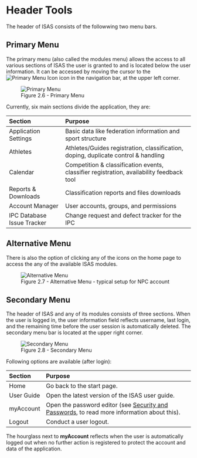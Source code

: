 # Header Tools

The header of ISAS consists of the followwing two menu bars.

## Primary Menu

The primary menu (also called the modules menu) allows the access to all various sections of ISAS
the user is granted to
and is located below the user information. It can be accessed by moving the cursor to the
<img src="_img/inline/icon-primary-menu.svg" alt="Primary Menu Icon" class="inline svg-small"> icon
in the navigation bar, at the upper left corner.

<figure>
<img src="_img/figures/2.6-primary-menu.png" alt="Primary Menu" class="center" >
  <figcaption>Figure 2.6 - Primary Menu</figcaption>
</figure>

Currently, six main sections divide the application, they are:

| **Section**                | **Purpose**                                                                              |
|:---------------------------|:-----------------------------------------------------------------------------------------|
| Application Settings       | Basic data like federation information and sport structure                               |
| Athletes                   | Athletes/Guides registration, classification, doping, duplicate control & handling       |
| Calendar                   | Competition & classification events, classifier registration, availability feedback tool |
| Reports & Downloads        | Classification reports and files downloads                                               |
| Account Manager            | User accounts, groups, and permissions                                                   |
| IPC Database Issue Tracker | Change request and defect tracker for the IPC                                            |

## Alternative Menu

There is also the option of clicking any of the icons on the home page to access the any of the
available ISAS modules.

<figure>
<img class="screenshot" src="_img/figures/2.7-alternative-menu.png" alt="Alternative Menu">
  <figcaption>Figure 2.7 - Alternative Menu - typical setup for NPC account</figcaption>
</figure>

## Secondary Menu

The header of ISAS and any of its modules consists of three sections. When the user is logged in,
the user information field
reflects username, last login, and the remaining time before the user session is automatically
deleted.
The secondary menu bar is located at the upper right corner.

<figure>
<img class="center" src="_img/figures/2.8-secondary-menu.png" alt="Secondary Menu">
  <figcaption>Figure 2.8 - Secondary Menu</figcaption>
</figure>

Following options are available (after login):

| **Section** | **Purpose**                                                                                                                                                |
|:------------|:-----------------------------------------------------------------------------------------------------------------------------------------------------------|
| Home        | Go back to the start page.                                                                                                                                 |
| User Guide  | Open the latest version of the ISAS user guide.                                                                                                            |
| myAccount   | Open the password editor (see [Security and Passwords](layout-and-functionalities/access.md#security-and-passwords), to read more information about this). |
| Logout      | Conduct a user logout.                                                                                                                                     |

The hourglass next to **myAccount** reflects when the user is automatically logged out when no
further action is registered to protect the account and data of the application. 